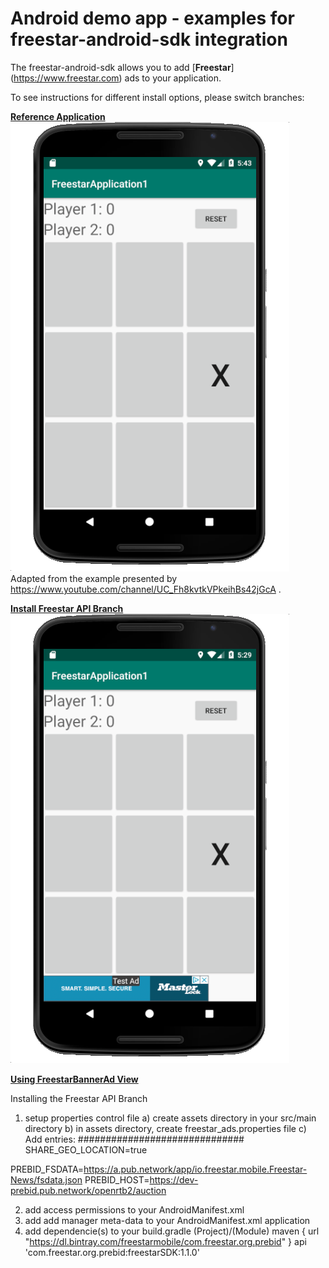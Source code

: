 # Android demo app - examples for freestar-android-sdk integration
The freestar-android-sdk allows you to add [**Freestar**] (https://www.freestar.com) ads to your application.

To see instructions for different install options, please switch branches:

[**Reference Application**](https://freestarcapital/Freestar-Mobile-Android-SDK/new/master)
![alt text](https://github.com/freestarcapital/Freestar-Mobile-Android-SDK/raw/master/images/app-FSA-1-0.png)
Adapted from the example presented by https://www.youtube.com/channel/UC_Fh8kvtkVPkeihBs42jGcA .

[**Install Freestar API Branch**](https://freestarcapital/Freestar-Mobile-Android-SDK/new/freestar-api-install)
![alt text](https://github.com/freestarcapital/Freestar-Mobile-Android-SDK/raw/master/images/app-FSA-1-1.png)

[**Using FreestarBannerAd View**](https://freestarcapital/Freestar-Mobile-Android-SDK/new/freestar-banner-ad)


Installing the Freestar API Branch

1) setup properties control file
  a) create assets directory in your src/main directory
  b) in assets directory, create freestar_ads.properties file
  c) Add entries:
  ##############################
  SHARE_GEO_LOCATION=true

  PREBID_FSDATA=https://a.pub.network/app/io.freestar.mobile.Freestar-News/fsdata.json
  PREBID_HOST=https://dev-prebid.pub.network/openrtb2/auction

2) add access permissions to your AndroidManifest.xml
    <uses-permission android:name="android.permission.INTERNET"/>
    <uses-permission android:name="android.permission.WRITE_EXTERNAL_STORAGE"/>
    <uses-permission android:name="android.permission.READ_EXTERNAL_STORAGE"/>
    <uses-permission android:name="android.permission.ACCESS_FINE_LOCATION" />
    <uses-permission android:name="android.permission.ACCESS_NETWORK_STATE" />
3) add add manager meta-data to your AndroidManifest.xml application
        <meta-data
            android:name="com.google.android.gms.ads.AD_MANAGER_APP"
            android:value="true"/>
4) add dependencie(s) to your build.gradle (Project)/(Module)
        maven {
            url  "https://dl.bintray.com/freestarmobile/com.freestar.org.prebid"
        }
    api 'com.freestar.org.prebid:freestarSDK:1.1.0'
